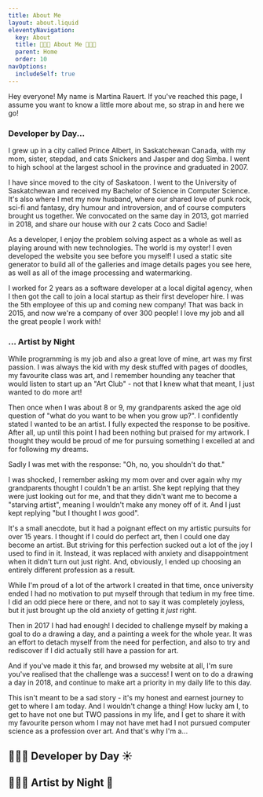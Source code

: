 ```yaml
---
title: About Me
layout: about.liquid
eleventyNavigation:
  key: About
  title: 👩🏻‍💻 About Me 👩🏻‍🎨
  parent: Home
  order: 10
navOptions:
  includeSelf: true
---
```


Hey everyone! My name is Martina Rauert. If you've reached this page, I assume you want to know a little more about me, so strap in and here we go!

### Developer by Day...

I grew up in a city called Prince Albert, in Saskatchewan Canada, with my mom, sister, stepdad, and cats Snickers and Jasper and dog Simba. I went to high school at the largest school in the province and graduated in 2007.

I have since moved to the city of Saskatoon. I went to the University of Saskatchewan and received my Bachelor of Science in Computer Science. It's also where I met my now husband, where our shared love of punk rock, sci-fi and fantasy, dry humour and introversion, and of course computers brought us together. We convocated on the same day in 2013, got married in 2018, and share our house with our 2 cats Coco and Sadie!

As a developer, I enjoy the problem solving aspect as a whole as well as playing around with new technologies. The world is my oyster! I even developed the website you see before you myself! I used a static site generator to build all of the galleries and image details pages you see here, as well as all of the image processing and watermarking.

I worked for 2 years as a software developer at a local digital agency, when I then got the call to join a local startup as their first developer hire. I was the 5th employee of this up and coming new company! That was back in 2015, and now we're a company of over 300 people! I love my job and all the great people I work with!

### ... Artist by Night

While programming is my job and also a great love of mine, art was my first passion. I was always the kid with my desk stuffed with pages of doodles, my favourite class was art, and I remember hounding any teacher that would listen to start up an "Art Club" - not that I knew what that meant, I just wanted to do more art!

Then once when I was about 8 or 9, my grandparents asked the age old question of "what do you want to be when you grow up?". I confidently stated I wanted to be an artist. I fully expected the response to be positive. After all, up until this point I had been nothing but praised for my artwork. I thought they would be proud of me for pursuing something I excelled at and for following my dreams.

Sadly I was met with the response: "Oh, no, you shouldn't do that."

I was shocked, I remember asking my mom over and over again why my grandparents thought I couldn't be an artist. She kept replying that they were just looking out for me, and that they didn't want me to become a "starving artist", meaning I wouldn't make any money off of it. And I just kept replying "but I thought I _was_ good".

It's a small anecdote, but it had a poignant effect on my artistic pursuits for over 15 years. I thought if I could do perfect art, then I could one day become an artist. But striving for this perfection sucked out a lot of the joy I used to find in it. Instead, it was replaced with anxiety and disappointment when it didn’t turn out just right. And, obviously, I ended up choosing an entirely different profession as a result.

While I'm proud of a lot of the artwork I created in that time, once university ended I had no motivation to put myself through that tedium in my free time. I did an odd piece here or there, and not to say it was completely joyless, but it just brought up the old anxiety of getting it _just_ right.

Then in 2017 I had had enough! I decided to challenge myself by making a goal to do a drawing a day, and a painting a week for the whole year. It was an effort to detach myself from the need for perfection, and also to try and rediscover if I did actually still have a passion for art.

And if you've made it this far, and browsed my website at all, I'm sure you've realised that the challenge was a success! I went on to do a drawing a day in 2018, and continue to make art a priority in my daily life to this day.

This isn't meant to be a sad story - it's my honest and earnest journey to get to where I am today. And I wouldn't change a thing! How lucky am I, to get to have not one but TWO passions in my life, and I get to share it with my favourite person whom I may not have met had I not pursued computer science as a profession over art. And that's why I'm a...

## 👩🏻‍💻 Developer by Day ☀️

## 👩🏻‍🎨 Artist by Night 🌙
